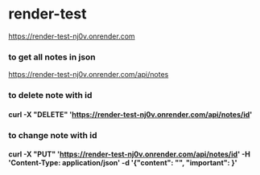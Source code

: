 # render-test

https://render-test-nj0v.onrender.com

### to get all notes in json
https://render-test-nj0v.onrender.com/api/notes

### to delete note with id
#### curl -X "DELETE" 'https://render-test-nj0v.onrender.com/api/notes/id'

### to change note with id
#### curl -X "PUT" 'https://render-test-nj0v.onrender.com/api/notes/id' -H 'Content-Type: application/json' -d '{"content": "<content to change>", "important": <true or false>}'

